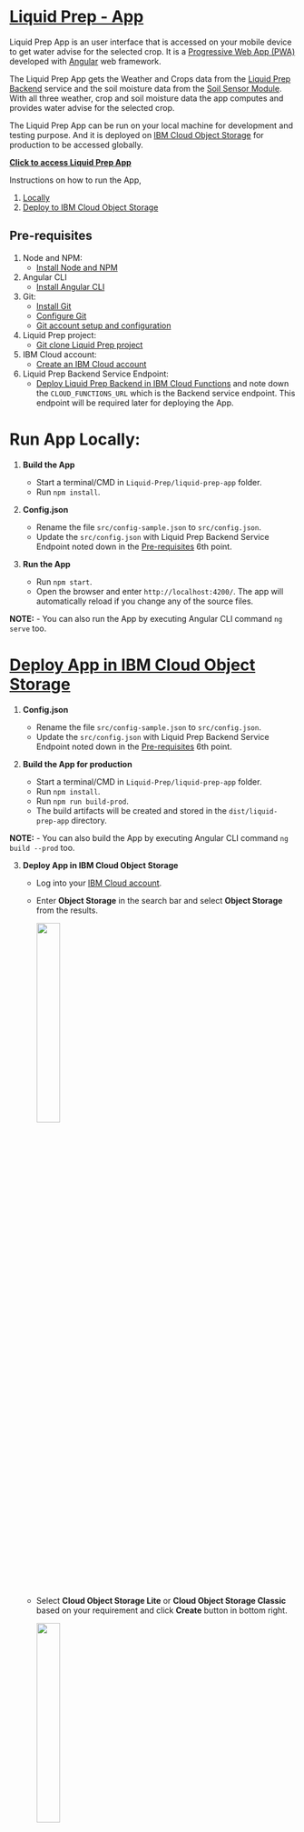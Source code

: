 # [Liquid Prep - App](https://liquid-prep-appv1.s3-web.us-east.cloud-object-storage.appdomain.cloud/)

Liquid Prep App is an user interface that is accessed on your mobile device to get water advise for the selected crop. It is a [Progressive Web App (PWA)](https://web.dev/progressive-web-apps/) developed with [Angular](https://angular.io/) web framework.

The Liquid Prep App gets the Weather and Crops data from the [Liquid Prep Backend](https://github.com/Call-for-Code/Liquid-Prep/tree/master/backend) service and the soil moisture data from the [Soil Sensor Module](https://github.com/Call-for-Code/Liquid-Prep/tree/master/soilSensor). With all three weather, crop and soil moisture data the app computes and provides water advise for the selected crop.

The Liquid Prep App can be run on your local machine for development and testing purpose. And it is deployed on [IBM Cloud Object Storage](https://www.ibm.com/ca-en/cloud/object-storage) for production to be accessed globally.

**[Click to access Liquid Prep App](https://liquid-prep-appv1.s3-web.us-east.cloud-object-storage.appdomain.cloud/)**

Instructions on how to run the App,
1. [Locally](#run-app-locally) 
2. [Deploy to IBM Cloud Object Storage](#deploy-app-in-IBM-Cloud-Object-storage)

## Pre-requisites

 1. Node and NPM:
    - [Install Node and NPM](https://docs.npmjs.com/downloading-and-installing-node-js-and-npm)
 2. Angular CLI
    - [Install Angular CLI](https://cli.angular.io/)
 3. Git:
    - [Install Git](https://git-scm.com/book/en/v2/Getting-Started-Installing-Git/)
    - [Configure Git](https://git-scm.com/book/en/v2/Getting-Started-First-Time-Git-Setup)
    - [Git account setup and configuration](https://git-scm.com/book/en/v2/GitHub-Account-Setup-and-Configuration)
 4. Liquid Prep project:
    - [Git clone Liquid Prep project](https://github.com/Call-for-Code/Liquid-Prep)
 5. IBM Cloud account:
    - [Create an IBM Cloud account](https://cloud.ibm.com/registration)
 6. Liquid Prep Backend Service Endpoint:
    - [Deploy Liquid Prep Backend in IBM Cloud Functions](https://github.com/Call-for-Code/Liquid-Prep/tree/master/backend#deploy-liquid-prep-backend-service) and note down the `CLOUD_FUNCTIONS_URL` which is the Backend service endpoint. This endpoint will be required later for deploying the App.

# Run App Locally:

 1. **Build the App**
    - Start a terminal/CMD in `Liquid-Prep/liquid-prep-app` folder.
    - Run `npm install`.

 2. **Config.json**
    - Rename the file `src/config-sample.json` to `src/config.json`.
    - Update the `src/config.json` with Liquid Prep Backend Service Endpoint noted down in the [Pre-requisites](#pre-requisites) 6th point.

 3. **Run the App**
    - Run `npm start`.
    - Open the browser and enter `http://localhost:4200/`. The app will automatically reload if you change any of the source files.

  **NOTE:**
    - You can also run the App by executing Angular CLI command `ng serve` too. 

# [Deploy App in IBM Cloud Object Storage](https://cloud.ibm.com/docs/cloud-object-storage?topic=cloud-object-storage-getting-started-cloud-object-storage)

 1. **Config.json**
    - Rename the file `src/config-sample.json` to `src/config.json`.
    - Update the `src/config.json` with Liquid Prep Backend Service Endpoint noted down in the [Pre-requisites](#pre-requisites) 6th point.

 2. **Build the App for production**
    - Start a terminal/CMD in `Liquid-Prep/liquid-prep-app` folder.
    - Run `npm install`.
    - Run `npm run build-prod`. 
    - The build artifacts will be created and stored in the `dist/liquid-prep-app` directory.

  **NOTE:**
    - You can also build the App by executing Angular CLI command `ng build --prod` too.

 3. **Deploy App in IBM Cloud Object Storage**
    - Log into your [IBM Cloud account](https://cloud.ibm.com/login).
    - Enter **Object Storage** in the search bar and select **Object Storage** from the results.
      <p align="left">
          <img src="https://github.com/Call-for-Code/Liquid-Prep/blob/master/images/App/COS/cosSelect.PNG" width ="30%" height="30%">
      </p>
  
    - Select **Cloud Object Storage Lite** or **Cloud Object Storage Classic** based on your requirement and click **Create** button in bottom right.
      <p align="left">
          <img src="https://github.com/Call-for-Code/Liquid-Prep/blob/master/images/App/COS/cosOption.PNG" width ="30%" height="30%">
      </p>
  
    - Next configure the Object Storage by selecting the right plan for your requirement, enter a service name, select a resource group and optionally enter a tag.
      <p align="left">
          <img src="https://github.com/Call-for-Code/Liquid-Prep/blob/master/images/App/COS/cosConfig.PNG" width ="30%" height="30%">
      </p>

    - Now your Object Storage will be created and you will be routed to its dashboard. Select **Create bucket** tab and click on **Create Bucket** button.
      <p align="left">
          <img src="https://github.com/Call-for-Code/Liquid-Prep/blob/master/images/App/COS/cosCreateBucket.PNG" width ="30%" height="30%">
      </p>

    - Configure the bucket by entering a **Unique bucket name**, select the required **Resiliency**, **Locaton** and **Storage class** options. Then configure **Static website hosting** by clicking **Add rule**, turn on the **Public access** switch and enter `index.html` for **Index document**. Finally click **Create Bucket** button end of the page.
      <p align="left">
          <img src="https://github.com/Call-for-Code/Liquid-Prep/blob/master/images/App/COS/cosBucketConfig1.PNG" width ="30%" height="30%">
      </p>
      <p align="left">
          <img src="https://github.com/Call-for-Code/Liquid-Prep/blob/master/images/App/COS/cosBucketConfig3.PNG" width ="30%" height="30%">
      </p>
      <p align="left">
          <img src="https://github.com/Call-for-Code/Liquid-Prep/blob/master/images/App/COS/cosBucketConfig2.PNG" width ="30%" height="30%">
      </p>

    - Now a bucket will be created and shown in your Cloud Object Storage dashboard. Click on the bucket created.
      <p align="left">
          <img src="https://github.com/Call-for-Code/Liquid-Prep/blob/master/images/App/COS/cosBucketCreated.PNG" width ="30%" height="30%">
      </p>

    - Click on the **Upload** button and upload all the contents in `dist/liquid-prep-app` directory which was created when you built the app.
      <p align="left">
          <img src="https://github.com/Call-for-Code/Liquid-Prep/blob/master/images/App/COS/cosUpload.PNG" width ="30%" height="30%">
      </p>

    - Once uploading is complete, select **Configuration** for the bucket.
      <p align="left">
          <img src="https://github.com/Call-for-Code/Liquid-Prep/blob/master/images/App/COS/cosAppURL1.PNG" width ="30%" height="30%">
      </p>

    - Scroll down to the very bottom of the page and you will find the URL endpoints for the App that can be shared to access the Liquid Prep App in the browser
      <p align="left">
          <img src="https://github.com/Call-for-Code/Liquid-Prep/blob/master/images/App/COS/cosAppURL2.PNG" width ="30%" height="30%">
      </p>

### Important Notes:

  - Once a Bucket is created for a Cloud Object Storage, don't delete it. You can build your App with new changes and upload the `dist/liquid-prep-app` contents for the same Bucket. If you delete the Bucket you won't be able create another with the same name and you will have to wait for 7 days for the same name. Learn more about the [Cloud Object Storage delete bucket](https://cloud.ibm.com/docs/cloud-object-storage?topic=cloud-object-storage-compatibility-api-bucket-operations#compatibility-api-delete-bucket).
